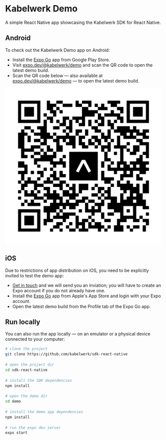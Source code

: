 # Kabelwerk Demo

A simple React Native app showcasing the Kabelwerk SDK for React Native.

## Android

To check out the Kabelwerk Demo app on Android:

- Install the [Expo Go](https://play.google.com/store/apps/details?id=host.exp.exponent) app from Google Play Store.
- Visit [expo.dev/@kabelwerk/demo](https://expo.dev/@kabelwerk/demo) and scan the QR code to open the latest demo build.
- Scan the QR code below — also available at [expo.dev/@kabelwerk/demo](https://expo.dev/@kabelwerk/demo) — to open the latest demo build.

![Expo Go QR code](expo-go-qr-code.svg)

## iOS

Due to restrictions of app distribution on iOS, you need to be explicitly invited to test the demo app:

- [Get in touch](mailto:hello@kabelwerk.io) and we will send you an inviation; you will have to create an Expo account if you do not already have one.
- Install the [Expo Go](https://apps.apple.com/app/apple-store/id982107779) app from Apple's App Store and login with your Expo account.
- Open the latest demo build from the Profile tab of the Expo Go app.

## Run locally

You can also run the app locally — on an emulator or a physical device connected to your computer:

```sh
# clone the project
git clone https://github.com/kabelwerk/sdk-react-native

# open the project dir
cd sdk-react-native

# install the SDK dependencies
npm install

# open the demo dir
cd demo

# install the demo app dependencies
npm install

# run the expo dev server
expo start
```
